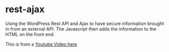 # rest-ajax
Using the WordPress Rest API and Ajax to have secure information brought in from an external API.
The Javascript then adds the information to the HTML on the front end.

This is from a [Youtube Video here]()
